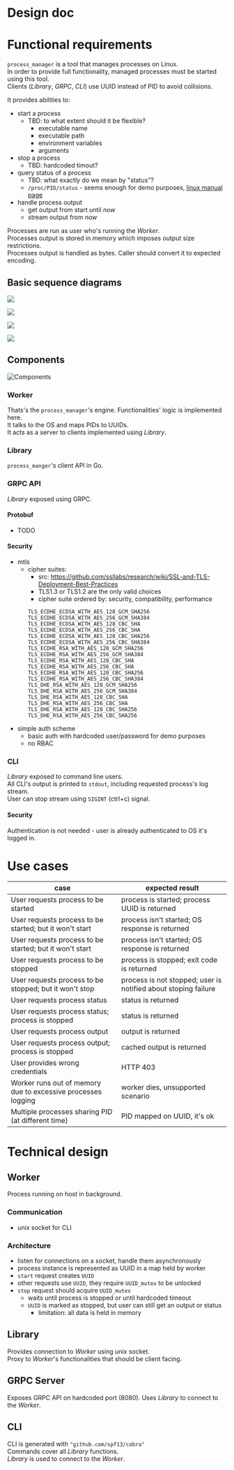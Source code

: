 Design doc
========================

# Functional requirements
`process_manager` is a tool that manages processes on Linux.\
In order to provide full functionality, managed processes must be started using this tool.\
Clients (_Library_, _GRPC_, _CLI_) use UUID instead of PID to avoid collisions.

It provides abilities to:
* start a process
    * TBD: to what extent should it be flexible?
        * executable name
        * executable path
        * environment variables
        * arguments
* stop a process
    * TBD: hardcoded timout?
* query status of a process
    * TBD: what exactly do we mean by "status"?
    * `/proc/PID/status` - seems enough for demo purposes, [linux manual page](https://man7.org/linux/man-pages/man5/proc.5.html)
* handle process output
    * get output from start until _now_
    * stream output from _now_

Processes are run as user who's running the _Worker_.\
Processes output is stored in memory which imposes output size restrictions.\
Processes output is handled as bytes. Caller should convert it to expected encoding.

## Basic sequence diagrams
![](drawings/start.png) 

![](drawings/stop.png)

![](drawings/output.png)

![](drawings/stream.png)

## Components

![Components](drawings/components.png)
### Worker 
Thats's the `process_manager`'s engine. Functionalities' logic is implemented here.\
It talks to the OS and maps PIDs to UUIDs.\
It acts as a server to clients implemented using _Library_.

### Library
`process_manger`'s client API in Go.

### GRPC API
_Library_ exposed using GRPC.
#### Protobuf
- TODO
#### Security
- mtls
    - cipher suites:
        - src: https://github.com/ssllabs/research/wiki/SSL-and-TLS-Deployment-Best-Practices
        - TLS1.3 or TLS1.2 are the only valid choices
        - cipher suite ordered by: security, compatibility, performance
        ```
        TLS_ECDHE_ECDSA_WITH_AES_128_GCM_SHA256
        TLS_ECDHE_ECDSA_WITH_AES_256_GCM_SHA384
        TLS_ECDHE_ECDSA_WITH_AES_128_CBC_SHA
        TLS_ECDHE_ECDSA_WITH_AES_256_CBC_SHA
        TLS_ECDHE_ECDSA_WITH_AES_128_CBC_SHA256
        TLS_ECDHE_ECDSA_WITH_AES_256_CBC_SHA384
        TLS_ECDHE_RSA_WITH_AES_128_GCM_SHA256
        TLS_ECDHE_RSA_WITH_AES_256_GCM_SHA384
        TLS_ECDHE_RSA_WITH_AES_128_CBC_SHA
        TLS_ECDHE_RSA_WITH_AES_256_CBC_SHA
        TLS_ECDHE_RSA_WITH_AES_128_CBC_SHA256
        TLS_ECDHE_RSA_WITH_AES_256_CBC_SHA384
        TLS_DHE_RSA_WITH_AES_128_GCM_SHA256
        TLS_DHE_RSA_WITH_AES_256_GCM_SHA384
        TLS_DHE_RSA_WITH_AES_128_CBC_SHA
        TLS_DHE_RSA_WITH_AES_256_CBC_SHA
        TLS_DHE_RSA_WITH_AES_128_CBC_SHA256
        TLS_DHE_RSA_WITH_AES_256_CBC_SHA256
        ```
- simple auth scheme
    - basic auth with hardcoded user/password for demo purposes
    - no RBAC 
### CLI
_Library_ exposed to command line users.\
All CLI's output is printed to `stdout`, including requested process's log stream.\
User can stop stream using `SIGINT` (ctrl+c) signal.
#### Security
Authentication is not needed - user is already authenticated to OS it's logged in.

# Use cases
| case | expected result |
| --- | --- |
| User requests process to be started | process is started; process UUID is returned |
| User requests process to be started; but it won't start | process isn't started; OS response is returned |
| User requests process to be started; but it won't start | process isn't started; OS response is returned |
| User requests process to be stopped | process is stopped; exit code is returned |
| User requests process to be stopped; but it won't stop | process is not stopped; user is notified about stoping failure |
| User requests process status | status is returned |
| User requests process status; process is stopped | status is returned |
| User requests process output | output is returned |
| User requests process output; process is stopped | cached output is returned |
| User provides wrong credentials | HTTP 403 |
| Worker runs out of memory due to excessive processes logging | worker dies, unsupported scenario |
| Multiple processes sharing PID (at different time) | PID mapped on UUID, it's ok |


# Technical design
## Worker
Process running on host in background.
### Communication
- unix socket for CLI
### Architecture
- listen for connections on a socket, handle them asynchronously
- process instance is represented as UUID in a map held by worker
- `start` request creates `UUID`
- other requests use `UUID`, they require `UUID_mutex` to be unlocked
- `stop` request should acquire `UUID_mutex`
    - waits until process is stopped or until hardcoded timeout
    - `UUID` is marked as stopped, but user can still get an output or status
        - limitation: all data is held in memory

## Library
Provides connection to _Worker_ using unix socket.\
Proxy to _Worker_'s functionalities that should be client facing.
## GRPC Server
Exposes GRPC API on hardcoded port (8080).
Uses _Library_ to connect to the _Worker_.
## CLI
CLI is generated with `"github.com/spf13/cobra"`\
Commands cover all _Library_ functions.\
_Library_ is used to connect to the _Worker_.
